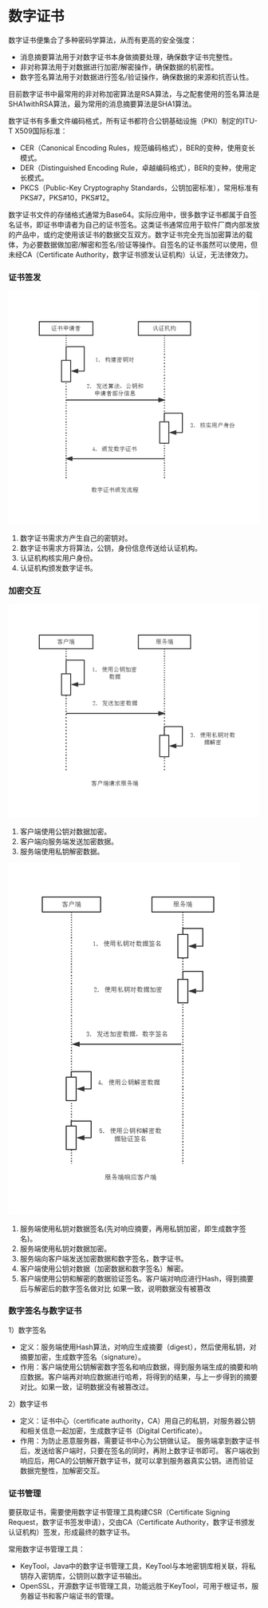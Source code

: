 数字证书
===

数字证书便集合了多种密码学算法，从而有更高的安全强度：

- 消息摘要算法用于对数字证书本身做摘要处理，确保数字证书完整性。
- 非对称算法用于对数据进行加密/解密操作，确保数据的机密性。
- 数字签名算法用于对数据进行签名/验证操作，确保数据的来源和抗否认性。

目前数字证书中最常用的非对称加密算法是RSA算法，与之配套使用的签名算法是SHA1withRSA算法，最为常用的消息摘要算法是SHA1算法。

数字证书有多重文件编码格式，所有证书都符合公钥基础设施（PKI）制定的ITU-T X509国际标准：

- CER（Canonical Encoding Rules，规范编码格式），BER的变种，使用变长模式。
- DER（Distinguished Encoding Rule，卓越编码格式），BER的变种，使用定长模式。
- PKCS（Public-Key Cryptography Standards，公钥加密标准），常用标准有PKS#7，PKS#10，PKS#12。

数字证书文件的存储格式通常为Base64。实际应用中，很多数字证书都属于自签名证书，即证书申请者为自己的证书签名。这类证书通常应用于软件厂商内部发放的产品中，或约定使用该证书的数据交互双方。数字证书完全充当加密算法的载体，为必要数据做加密/解密和签名/验证等操作。自签名的证书虽然可以使用，但未经CA（Certificate Authority，数字证书颁发认证机构）认证，无法律效力。

### 证书签发

![CER](img/6.1-cer.png)

1. 数字证书需求方产生自己的密钥对。
2. 数字证书需求方将算法，公钥，身份信息传送给认证机构。
3. 认证机构核实用户身份。
4. 认证机构颁发数字证书。

### 加密交互

![REQ](img/6.1-req.png)

1. 客户端使用公钥对数据加密。
2. 客户端向服务端发送加密数据。
3. 服务端使用私钥解密数据。

![RSP](img/6.1-rsp.png)

1. 服务端使用私钥对数据签名(先对响应摘要，再用私钥加密，即生成数字签名)。
2. 服务端使用私钥对数据加密。
3. 服务端向客户端发送加密数据和数字签名，数字证书。
4. 客户端使用公钥对数据（加密数据和数字签名）解密。
5. 客户端使用公钥和解密的数据验证签名。客户端对响应进行Hash，得到摘要后与解密后的数字签名做对比
如果一致，说明数据没有被篡改

### 数字签名与数字证书

1）数字签名

- 定义：服务端使用Hash算法，对响应生成摘要（digest），然后使用私钥，对摘要加密，生成数字签名（signature）。
- 作用：客户端使用公钥解密数字签名和响应数据，得到服务端生成的摘要和响应数据。客户端再对响应数据进行哈希，将得到的结果，与上一步得到的摘要对比。如果一致，证明数据没有被篡改过。

2）数字证书

- 定义：证书中心（certificate authority，CA）用自己的私钥，对服务器公钥和相关信息一起加密，生成数字证书（Digital Certificate）。
- 作用：为防止恶意服务器，需要证书中心为公钥做认证。
服务端拿到数字证书后，发送给客户端时，只要在签名的同时，再附上数字证书即可。
客户端收到响应后，用CA的公钥解开数字证书，就可以拿到服务器真实公钥。进而验证数据完整性，加解密交互。

### 证书管理

要获取证书，需要使用数字证书管理工具构建CSR（Certificate Signing Request，数字证书签发申请），交由CA（Certificate Authority，数字证书颁发认证机构）签发，形成最终的数字证书。

常用数字证书管理工具：

- KeyTool，Java中的数字证书管理工具，KeyTool与本地密钥库相关联，将私钥存入密钥库，公钥则以数字证书输出。
- OpenSSL，开源数字证书管理工具，功能远胜于KeyTool，可用于根证书，服务器证书和客户端证书的管理。
